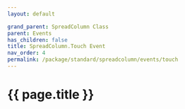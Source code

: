 ```yaml
---
layout: default

grand_parent: SpreadColumn Class
parent: Events
has_children: false
title: SpreadColumn.Touch Event
nav_order: 4
permalink: /package/standard/spreadcolumn/events/touch
---
```

# {{ page.title }}
